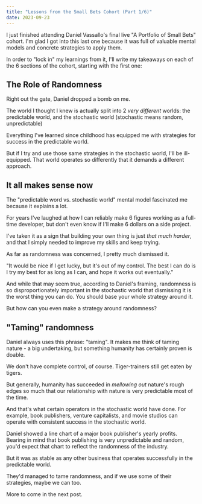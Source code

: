 ```yaml
---
title: "Lessons from the Small Bets Cohort (Part 1/6)"
date: 2023-09-23
---
```


I just finished attending Daniel Vassallo's final live "A Portfolio of Small Bets" cohort. I'm glad I got into this last one because it was fuII of valuable mental models and concrete strategies to apply them. 

In order to "lock in" my learnings from it, I'll write my takeaways on each of the 6 sections of the cohort, starting with the first one: 

## The Role of Randomness

Right out the gate, Daniel dropped a bomb on me.

The world I thought I knew is actually split into 2 *very different* worlds: the predictable world, and the stochastic world (stochastic means random, unpredictable)

Everything I've learned since childhood has equipped me with strategies for success in the predictable world.

But if I try and use those same strategies in the stochastic world, I'll be ill-equipped. That world operates so differently that it demands a different approach.

## It all makes sense now

The "predictable word vs. stochastic world" mental model fascinated me because it explains a lot.

For years I've laughed at how I can reliably make 6 figures working as a full-time developer, but don't even know if I'll make 6 dollars on a side project.

I've taken it as a sign that building your own thing is just *that much harder*, and that I simply needed to improve my skills and keep trying.

As far as randomness was concerned, I pretty much dismissed it.

"It would be nice if I get lucky, but it's out of my control. The best I can do is I try my best for as long as I can, and hope it works out eventually."

And while that may seem true, according to Daniel's framing, randomness is so disproportionately important in the stochastic world that dismissing it is the worst thing you can do. You should base your whole strategy around it.

But how can you even make a strategy around randomness?

## "Taming" randomness

Daniel always uses this phrase: "taming". It makes me think of taming nature - a big undertaking, but something humanity has certainly proven is doable. 

We don't have complete control, of course. Tiger-trainers still get eaten by tigers. 

But generally, humanity has succeeded in *mellowing out* nature's rough edges so much that our relationship with nature is very predictable most of the time.

And that's what certain operators in the stochastic world have done. For example, book publishers, venture capitalists, and movie studios can operate with consistent success in the stochastic world. 

Daniel showed a line chart of a major book publisher's yearly profits. Bearing in mind that book publishing is very unpredictable and random, you'd expect that chart to reflect the randomness of the industry. 

But it was as stable as any other business that operates successfully in the predictable world.

They'd managed to tame randomness, and if we use some of their strategies, maybe we can too.

More to come in the next post.
